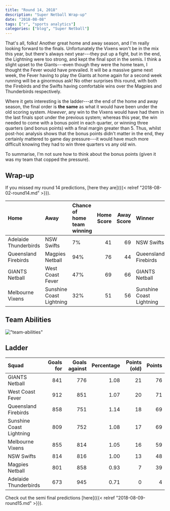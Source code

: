 ```yaml
---
title: "Round 14, 2018"
description: "Super Netball Wrap-up"
date: "2018-08-08"
tags: ["r", "sports analytics"]
categories: ["blog", "Super Netball"]
---
```


<!-- Time-stamp: <2018-08-10 16:28:43 (slane)> -->





That's all, folks! Another great home and away season, and I'm really looking forward to the finals. Unfortunately the Vixens won't be in the mix this year, but there's always next year---they put up a fight, but in the end, the Lightning were too strong, and kept the final spot in the semis. I think a slight upset to the Giants---even though they were the home team, I thought the Fever would have prevailed. It will be a massive game next week, the Fever having to play the Giants at home again for a second week running will be a ginormous ask! No other surprises this round, with both the Firebirds and the Swifts having comfortable wins over the Magpies and Thunderbirds respectively.

Where it gets interesting is the ladder---at the end of the home and away season, the final order is **the same** as what it would have been under the old scoring system. *However*, any win to the Vixens would have had them in the last finals spot under the previous system; whereas this year, the win needed to come with a bonus point in each quarter, or winning three quarters (and bonus points) with a final margin greater than 5. Thus, whilst post-hoc analysis shows that the bonus points didn't matter in the end, they certainly mattered to game day pressure---it would have much more difficult knowing they had to win three quarters vs any old win.

To summarise, I'm not sure how to think about the bonus points (given it was my team that copped the pressure).

## Wrap-up

If you missed my round 14 predictions, [here they are]({{< relref "2018-08-02-round14.md" >}}).


|Home                  |Away                     |Chance of home team winning | Home Score| Away Score|Winner                   |
|:---------------------|:------------------------|:---------------------------|----------:|----------:|:------------------------|
|Adelaide Thunderbirds |NSW Swifts               |7%                          |         41|         69|NSW Swifts               |
|Queensland Firebirds  |Magpies Netball          |94%                         |         76|         44|Queensland Firebirds     |
|GIANTS Netball        |West Coast Fever         |47%                         |         69|         66|GIANTS Netball           |
|Melbourne Vixens      |Sunshine Coast Lightning |32%                         |         51|         56|Sunshine Coast Lightning |

## Team Abilities

!["team-abilities"](/sn-assets/round15-2018/abilities.png)

## Ladder


|Squad                    | Goals for| Goals against| Percentage| Points (old)| Points|
|:------------------------|---------:|-------------:|----------:|------------:|------:|
|GIANTS Netball           |       841|           776|       1.08|           21|     76|
|West Coast Fever         |       912|           851|       1.07|           20|     71|
|Queensland Firebirds     |       858|           751|       1.14|           18|     69|
|Sunshine Coast Lightning |       809|           752|       1.08|           17|     69|
|Melbourne Vixens         |       855|           814|       1.05|           16|     59|
|NSW Swifts               |       814|           816|       1.00|           13|     48|
|Magpies Netball          |       801|           858|       0.93|            7|     39|
|Adelaide Thunderbirds    |       673|           945|       0.71|            0|      4|

Check out the semi final predictions [here]({{< relref "2018-08-09-round15.md" >}}).
